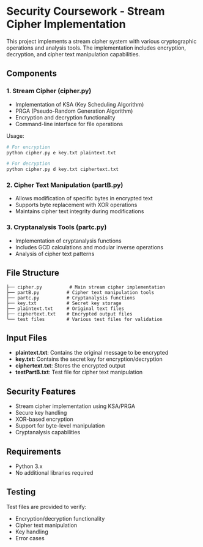 # Security Coursework - Stream Cipher Implementation

This project implements a stream cipher system with various cryptographic operations and analysis tools. The implementation includes encryption, decryption, and cipher text manipulation capabilities.

## Components

### 1. Stream Cipher (cipher.py)
- Implementation of KSA (Key Scheduling Algorithm)
- PRGA (Pseudo-Random Generation Algorithm)
- Encryption and decryption functionality
- Command-line interface for file operations

Usage:
```bash
# For encryption
python cipher.py e key.txt plaintext.txt

# For decryption
python cipher.py d key.txt ciphertext.txt
```

### 2. Cipher Text Manipulation (partB.py)
- Allows modification of specific bytes in encrypted text
- Supports byte replacement with XOR operations
- Maintains cipher text integrity during modifications

### 3. Cryptanalysis Tools (partc.py)
- Implementation of cryptanalysis functions
- Includes GCD calculations and modular inverse operations
- Analysis of cipher text patterns

## File Structure
```
├── cipher.py          # Main stream cipher implementation
├── partB.py          # Cipher text manipulation tools
├── partc.py          # Cryptanalysis functions
├── key.txt           # Secret key storage
├── plaintext.txt     # Original text files
├── ciphertext.txt    # Encrypted output files
└── test files        # Various test files for validation
```

## Input Files
- **plaintext.txt**: Contains the original message to be encrypted
- **key.txt**: Contains the secret key for encryption/decryption
- **ciphertext.txt**: Stores the encrypted output
- **testPartB.txt**: Test file for cipher text manipulation

## Security Features
- Stream cipher implementation using KSA/PRGA
- Secure key handling
- XOR-based encryption
- Support for byte-level manipulation
- Cryptanalysis capabilities

## Requirements
- Python 3.x
- No additional libraries required

## Testing
Test files are provided to verify:
- Encryption/decryption functionality
- Cipher text manipulation
- Key handling
- Error cases
